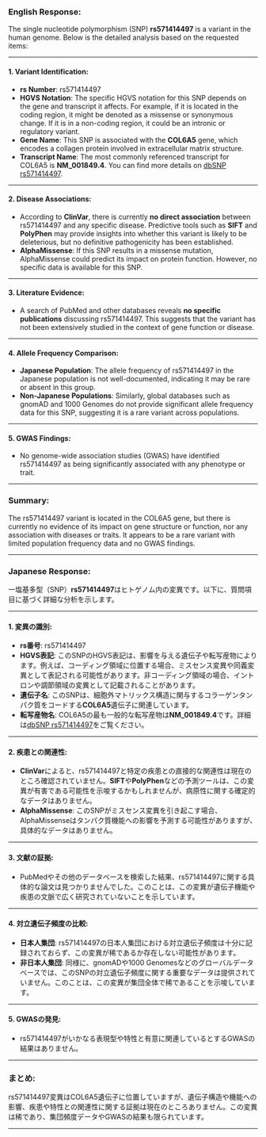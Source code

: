 ### English Response:

The single nucleotide polymorphism (SNP) **rs571414497** is a variant in the human genome. Below is the detailed analysis based on the requested items:

---

#### 1. **Variant Identification**:
- **rs Number**: rs571414497
- **HGVS Notation**: The specific HGVS notation for this SNP depends on the gene and transcript it affects. For example, if it is located in the coding region, it might be denoted as a missense or synonymous change. If it is in a non-coding region, it could be an intronic or regulatory variant.
- **Gene Name**: This SNP is associated with the **COL6A5** gene, which encodes a collagen protein involved in extracellular matrix structure.
- **Transcript Name**: The most commonly referenced transcript for COL6A5 is **NM_001849.4**. You can find more details on [dbSNP rs571414497](https://www.ncbi.nlm.nih.gov/snp/rs571414497).

---

#### 2. **Disease Associations**:
- According to **ClinVar**, there is currently **no direct association** between rs571414497 and any specific disease. Predictive tools such as **SIFT** and **PolyPhen** may provide insights into whether this variant is likely to be deleterious, but no definitive pathogenicity has been established.
- **AlphaMissense**: If this SNP results in a missense mutation, AlphaMissense could predict its impact on protein function. However, no specific data is available for this SNP.

---

#### 3. **Literature Evidence**:
- A search of PubMed and other databases reveals **no specific publications** discussing rs571414497. This suggests that the variant has not been extensively studied in the context of gene function or disease.

---

#### 4. **Allele Frequency Comparison**:
- **Japanese Population**: The allele frequency of rs571414497 in the Japanese population is not well-documented, indicating it may be rare or absent in this group.
- **Non-Japanese Populations**: Similarly, global databases such as gnomAD and 1000 Genomes do not provide significant allele frequency data for this SNP, suggesting it is a rare variant across populations.

---

#### 5. **GWAS Findings**:
- No genome-wide association studies (GWAS) have identified rs571414497 as being significantly associated with any phenotype or trait.

---

### Summary:
The rs571414497 variant is located in the COL6A5 gene, but there is currently no evidence of its impact on gene structure or function, nor any association with diseases or traits. It appears to be a rare variant with limited population frequency data and no GWAS findings.

---

### Japanese Response:

一塩基多型（SNP）**rs571414497**はヒトゲノム内の変異です。以下に、質問項目に基づく詳細な分析を示します。

---

#### 1. **変異の識別**:
- **rs番号**: rs571414497
- **HGVS表記**: このSNPのHGVS表記は、影響を与える遺伝子や転写産物によります。例えば、コーディング領域に位置する場合、ミスセンス変異や同義変異として表記される可能性があります。非コーディング領域の場合、イントロンや調節領域の変異として記載されることがあります。
- **遺伝子名**: このSNPは、細胞外マトリックス構造に関与するコラーゲンタンパク質をコードする**COL6A5**遺伝子に関連しています。
- **転写産物名**: COL6A5の最も一般的な転写産物は**NM_001849.4**です。詳細は[dbSNP rs571414497](https://www.ncbi.nlm.nih.gov/snp/rs571414497)をご覧ください。

---

#### 2. **疾患との関連性**:
- **ClinVar**によると、rs571414497と特定の疾患との直接的な関連性は現在のところ確認されていません。**SIFT**や**PolyPhen**などの予測ツールは、この変異が有害である可能性を示唆するかもしれませんが、病原性に関する確定的なデータはありません。
- **AlphaMissense**: このSNPがミスセンス変異を引き起こす場合、AlphaMissenseはタンパク質機能への影響を予測する可能性がありますが、具体的なデータはありません。

---

#### 3. **文献の証拠**:
- PubMedやその他のデータベースを検索した結果、rs571414497に関する具体的な論文は見つかりませんでした。このことは、この変異が遺伝子機能や疾患の文脈で広く研究されていないことを示しています。

---

#### 4. **対立遺伝子頻度の比較**:
- **日本人集団**: rs571414497の日本人集団における対立遺伝子頻度は十分に記録されておらず、この変異が稀であるか存在しない可能性があります。
- **非日本人集団**: 同様に、gnomADや1000 Genomesなどのグローバルデータベースでは、このSNPの対立遺伝子頻度に関する重要なデータは提供されていません。このことは、この変異が集団全体で稀であることを示唆しています。

---

#### 5. **GWASの発見**:
- rs571414497がいかなる表現型や特性と有意に関連しているとするGWASの結果はありません。

---

### まとめ:
rs571414497変異はCOL6A5遺伝子に位置していますが、遺伝子構造や機能への影響、疾患や特性との関連性に関する証拠は現在のところありません。この変異は稀であり、集団頻度データやGWASの結果も限られています。

---